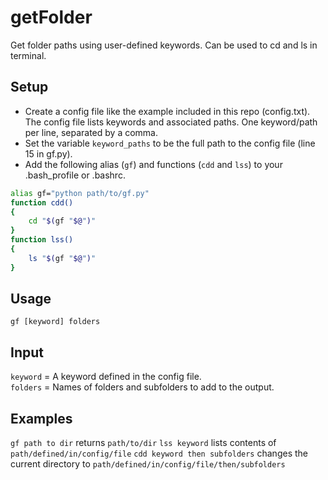 # getFolder
Get folder paths using user-defined keywords. Can be used to cd and ls in terminal.

## Setup
- Create a config file like the example included in this repo (config.txt). The config file lists keywords and associated paths. One keyword/path per line, separated by a comma.
- Set the variable `keyword_paths` to be the full path to the config file (line 15 in gf.py).
- Add the following alias (`gf`) and functions (`cdd` and `lss`) to your .bash_profile or .bashrc.

```bash
alias gf="python path/to/gf.py"
function cdd()
{
    cd "$(gf "$@")"
}
function lss()
{
    ls "$(gf "$@")"
}
```

## Usage
`gf [keyword] folders`

## Input
`keyword` = A keyword defined in the config file.  
`folders` = Names of folders and subfolders to add to the output.

## Examples
`gf path to dir` returns `path/to/dir`
`lss keyword` lists contents of `path/defined/in/config/file`
`cdd keyword then subfolders` changes the current directory to `path/defined/in/config/file/then/subfolders`